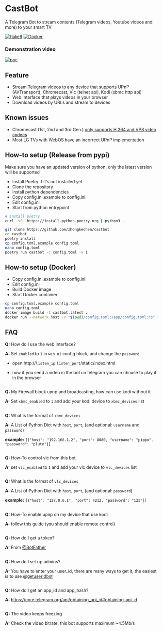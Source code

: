 # CastBot

A Telegram Bot to stream contents (Telegram videos, Youtube videos and more) to your smart TV

[![flake8](https://github.com/zhongkechen/castbot/actions/workflows/flake8.yml/badge.svg)](https://github.com/zhongkechen/castbot/actions/workflows/flake8.yml)
[![Docker](https://github.com/zhongkechen/castbot/actions/workflows/docker-publish.yml/badge.svg)](https://github.com/zhongkechen/castbot/actions/workflows/docker-publish.yml)

### Demonstration video
[![poc](https://i.ibb.co/ct8Qb3z/Screenshot-20200827-200637.png)](https://player.vimeo.com/video/452289383)


## Feature
- Stream Telegram videos to any device that supports UPnP (AVTransport), Chromecast, Vlc (telnet api), Kodi (xbmc http api)
- Web interface that plays videos in your browser
- Download videos by URLs and stream to devices

## Known issues

- Chromecast (1st, 2nd and 3rd Gen.) [only supports H.264 and VP8 video codecs](https://developers.google.com/cast/docs/media#video_codecs)
- Most LG TVs with WebOS have an incorrect UPnP implementation

## How-to setup (Release from pypi)
Make sure you have an updated version of python, only the latest version will be supported

- Install Poetry if it's not installed yet
- Clone the repository
- Install python dependencies
- Copy config.ini.example to config.ini
- Edit config.ini
- Start from python entrypoint

```bash
# install poetry
curl -sSL https://install.python-poetry.org | python3 -

git clone https://github.com/zhongkechen/castbot
cd castbot
poetry install
cp config.toml.example config.toml
nano config.toml
poetry run castbot -c config.toml -v 1
```

## How-to setup (Docker)
- Copy config.ini.example to config.ini
- Edit config.ini
- Build Docker image
- Start Docker container

```bash
cp config.toml.example config.toml
nano config.toml
docker image build -t castbot:latest .
docker run --network host -v "$(pwd)/config.toml:/app/config.toml:ro" -d castbot:latest
```

## FAQ

**Q:** How do I use the web interface?

**A:** Set `enabled` to `1` in `web_ui` config block, and change the `password`

- open http://`listen_ip`:`listen_port`/static/index.html

- now if you send a video in the bot on telegram you can choose to play it in the browser

##
**Q:** My Firewall block upnp and broadcasting, how can use kodi without it

**A:** Set `xbmc_enabled` to `1` and add your kodi device to `xbmc_devices` list

##
**Q:** What is the format of `xbmc_devices`

**A:** A List of Python Dict with `host`, `port`, (and optional: `username` and `password`)

**example:** `[{"host": "192.168.1.2", "port": 8080, "username": "pippo", "password": "pluto"}]`

##
**Q:** How-To control vlc from this bot

**A:** set `vlc_enabled` to `1` and add your vlc device to `vlc_devices` list

##
**Q:** What is the format of `vlc_devices`

**A:** A List of Python Dict with `host`, `port`, (and optional: `password`)

**example:** `[{"host": "127.0.0.1", "port": 4212, "password": "123"}]`


##
**Q:** How-To enable upnp on my device that use kodi

**A:** follow [this guide](https://kodi.wiki/view/Settings/Services/UPnP_DLNA) (you should enable remote control)

##
**Q:** How do I get a token?

**A:** From [@BotFather](https://telegram.me/BotFather)
##
**Q:** How do I set up admins?

**A:** You have to enter your user_id, there are many ways to get it, the easiest is to use [@getuseridbot](https://telegram.me/getuseridbot)
##
**Q:** How do I get an app_id and app_hash?

**A:** https://core.telegram.org/api/obtaining_api_id#obtaining-api-id
##
**Q:** The video keeps freezing

**A:** Check the video bitrate, this bot supports maximum ~4.5Mb/s
